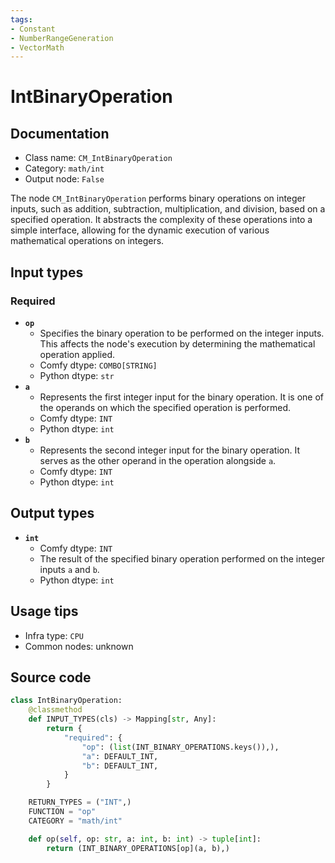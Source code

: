 ```yaml
---
tags:
- Constant
- NumberRangeGeneration
- VectorMath
---
```


# IntBinaryOperation
## Documentation
- Class name: `CM_IntBinaryOperation`
- Category: `math/int`
- Output node: `False`

The node `CM_IntBinaryOperation` performs binary operations on integer inputs, such as addition, subtraction, multiplication, and division, based on a specified operation. It abstracts the complexity of these operations into a simple interface, allowing for the dynamic execution of various mathematical operations on integers.
## Input types
### Required
- **`op`**
    - Specifies the binary operation to be performed on the integer inputs. This affects the node's execution by determining the mathematical operation applied.
    - Comfy dtype: `COMBO[STRING]`
    - Python dtype: `str`
- **`a`**
    - Represents the first integer input for the binary operation. It is one of the operands on which the specified operation is performed.
    - Comfy dtype: `INT`
    - Python dtype: `int`
- **`b`**
    - Represents the second integer input for the binary operation. It serves as the other operand in the operation alongside `a`.
    - Comfy dtype: `INT`
    - Python dtype: `int`
## Output types
- **`int`**
    - Comfy dtype: `INT`
    - The result of the specified binary operation performed on the integer inputs `a` and `b`.
    - Python dtype: `int`
## Usage tips
- Infra type: `CPU`
- Common nodes: unknown


## Source code
```python
class IntBinaryOperation:
    @classmethod
    def INPUT_TYPES(cls) -> Mapping[str, Any]:
        return {
            "required": {
                "op": (list(INT_BINARY_OPERATIONS.keys()),),
                "a": DEFAULT_INT,
                "b": DEFAULT_INT,
            }
        }

    RETURN_TYPES = ("INT",)
    FUNCTION = "op"
    CATEGORY = "math/int"

    def op(self, op: str, a: int, b: int) -> tuple[int]:
        return (INT_BINARY_OPERATIONS[op](a, b),)

```
